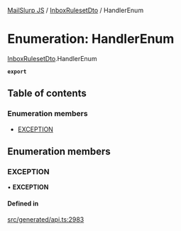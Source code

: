 [MailSlurp JS](../README.md) / [InboxRulesetDto](../modules/InboxRulesetDto.md) / HandlerEnum

# Enumeration: HandlerEnum

[InboxRulesetDto](../modules/InboxRulesetDto.md).HandlerEnum

**`export`**

## Table of contents

### Enumeration members

- [EXCEPTION](InboxRulesetDto.HandlerEnum.md#exception)

## Enumeration members

### EXCEPTION

• **EXCEPTION**

#### Defined in

[src/generated/api.ts:2983](https://github.com/mailslurp/mailslurp-client/blob/6534d6f/src/generated/api.ts#L2983)
